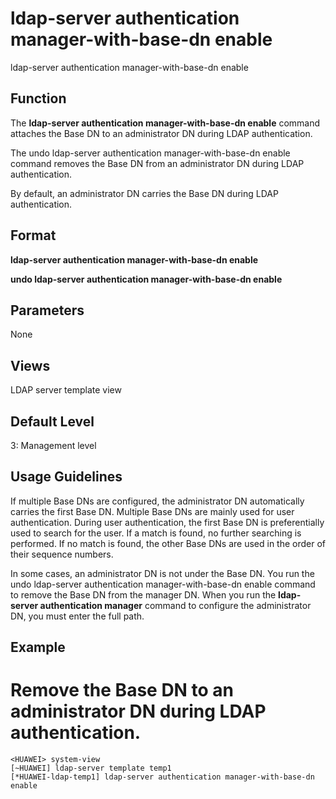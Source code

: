 ldap-server authentication manager-with-base-dn enable
======================================================

ldap-server authentication manager-with-base-dn enable

Function
--------

The **ldap-server authentication manager-with-base-dn enable** command attaches the Base DN to an administrator DN during LDAP authentication.

The undo ldap-server authentication manager-with-base-dn enable command removes the Base DN from an administrator DN during LDAP authentication.

By default, an administrator DN carries the Base DN during LDAP authentication.



Format
------

**ldap-server authentication manager-with-base-dn enable**

**undo ldap-server authentication manager-with-base-dn enable**



Parameters
----------

None


Views
-----

LDAP server template view



Default Level
-------------

3: Management level



Usage Guidelines
----------------

If multiple Base DNs are configured, the administrator DN automatically carries the first Base DN. Multiple Base DNs are mainly used for user authentication. During user authentication, the first Base DN is preferentially used to search for the user. If a match is found, no further searching is performed. If no match is found, the other Base DNs are used in the order of their sequence numbers.

In some cases, an administrator DN is not under the Base DN. You run the undo ldap-server authentication manager-with-base-dn enable command to remove the Base DN from the manager DN. When you run the
**ldap-server authentication manager** command to configure the administrator DN, you must enter the full path.

Example
-------

# Remove the Base DN to an administrator DN during LDAP authentication.
```
<HUAWEI> system-view
[~HUAWEI] ldap-server template temp1
[*HUAWEI-ldap-temp1] ldap-server authentication manager-with-base-dn enable

```